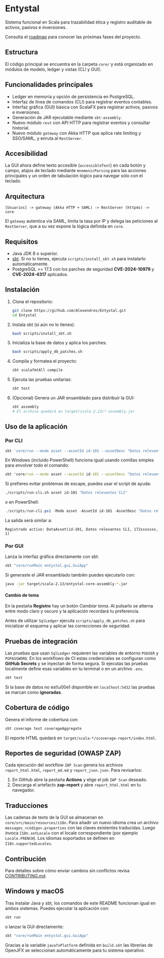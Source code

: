 # Entystal

Sistema funcional en Scala para trazabilidad ética y registro auditable de activos, pasivos e inversiones.

Consulta el [roadmap](docs/roadmap.md) para conocer las próximas fases del proyecto.

## Estructura

El código principal se encuentra en la carpeta `core/` y está organizado en módulos de modelo, ledger y vistas (CLI y GUI).

## Funcionalidades principales

- Ledger en memoria y opción de persistencia en PostgreSQL.
- Interfaz de línea de comandos (CLI) para registrar eventos contables.
- Interfaz gráfica (GUI) básica con ScalaFX para registrar activos, pasivos e inversiones.
- Generación de JAR ejecutable mediante `sbt-assembly`.
- Nuevo módulo `rest` con API HTTP para registrar eventos y consultar historial.
- Nuevo módulo `gateway` con Akka HTTP que aplica rate limiting y SSO/SAML, y enruta al `RestServer`.

## Accesibilidad

La GUI ahora define texto accesible (`accessibleText`) en cada botón y campo,
atajos de teclado mediante `mnemonicParsing` para las acciones principales y un
orden de tabulación lógico para navegar sólo con el teclado.

## Arquitectura

```
[Usuarios] -> gateway (Akka HTTP + SAML) -> RestServer (http4s) -> core
```

El `gateway` autentica via SAML, limita la tasa por IP y delega las peticiones
al `RestServer`, que a su vez expone la lógica definida en `core`.

## Requisitos

- Java JDK 8 o superior.
- [sbt](https://www.scala-sbt.org/). Si no lo tienes, ejecuta `scripts/install_sbt.sh` para instalarlo automáticamente.
- PostgreSQL \>= 17.3 con los parches de seguridad **CVE-2024-10979** y **CVE-2024-4317** aplicados.

## Instalación

1. Clona el repositorio:
   ```bash
   git clone https://github.com/Alexendros/Entystal.git
   cd Entystal
   ```
2. Instala sbt (si aún no lo tienes):
   ```bash
   bash scripts/install_sbt.sh
   ```
3. Inicializa la base de datos y aplica los parches:
   ```bash
   bash scripts/apply_db_patches.sh
   ```
4. Compila y formatea el proyecto:
   ```bash
   sbt scalafmtAll compile
   ```
5. Ejecuta las pruebas unitarias:
   ```bash
   sbt test
   ```
6. (Opcional) Genera un JAR ensamblado para distribuir la GUI:
   ```bash
   sbt assembly
   # El archivo quedará en target/scala-2.13/*-assembly.jar
   ```

## Uso de la aplicación

### Por CLI

```bash
sbt 'core/run --mode asset --assetId id-101 --assetDesc "Datos relevantes CLI"'
```
En Windows (incluido PowerShell) funciona igual usando comillas simples para
envolver todo el comando:
```cmd
sbt 'core/run --mode asset --assetId id-101 --assetDesc "Datos relevantes CLI"'
```
Si prefieres evitar problemas de escape, puedes usar el script de ayuda:
```bash
./scripts/run-cli.sh asset id-101 "Datos relevantes CLI"
```
o en PowerShell:
```powershell
./scripts/run-cli.ps1 -Mode asset -AssetId id-101 -AssetDesc "Datos relevantes CLI"
```
La salida será similar a:
```text
Registrado activo: DataAsset(id-101, Datos relevantes CLI, 172xxxxxxx, 1)
```

### Por GUI

Lanza la interfaz gráfica directamente con sbt:
```bash
sbt "core/runMain entystal.gui.GuiApp"
```
Si generaste el JAR ensamblado también puedes ejecutarlo con:
```bash
java -jar target/scala-2.13/entystal-core-assembly-*.jar
```

#### Cambio de tema

En la pestaña **Registro** hay un botón *Cambiar tema*. Al pulsarlo se alterna
entre modo claro y oscuro y la aplicación recordará tu preferencia.

Antes de utilizar `SqlLedger` ejecuta `scripts/apply_db_patches.sh` para
inicializar el esquema y aplicar las correcciones de seguridad.

## Pruebas de integración

Las pruebas que usan `SqlLedger` requieren las variables de entorno `PGUSER` y `PGPASSWORD`. En los workflows de CI estas credenciales se configuran como **GitHub Secrets** y se inyectan de forma segura. Si ejecutas las pruebas localmente define esas variables en tu terminal o en un archivo `.env`.
```bash
sbt test
```
Si la base de datos no est\u00e1 disponible en `localhost:5432` las pruebas se marcan como
**ignoradas**.

## Cobertura de código

Genera el informe de cobertura con:
```bash
sbt coverage test coverageAggregate
```
El reporte HTML quedará en `target/scala-*/scoverage-report/index.html`.

## Reportes de seguridad (OWASP ZAP)

Cada ejecución del workflow `ZAP Scan` genera los archivos `report_html.html`,
`report_md.md` y `report_json.json`.
Para revisarlos:

1. En GitHub abre la pestaña **Actions** y elige el job `ZAP Scan` deseado.
2. Descarga el artefacto **zap-report** y abre `report_html.html` en tu navegador.


## Traducciones

Las cadenas de texto de la GUI se almacenan en `core/src/main/resources/i18n`.
Para añadir un nuevo idioma crea un archivo `messages_<código>.properties` con
las claves existentes traducidas. Luego invoca `I18n.setLocale` con el locale
correspondiente (por ejemplo `Locale.FRENCH`). Los idiomas soportados se
definen en `I18n.supportedLocales`.


## Contribución

Para detalles sobre cómo enviar cambios sin conflictos revisa [CONTRIBUTING.md](CONTRIBUTING.md).

## Windows y macOS

Tras instalar Java y sbt, los comandos de este README funcionan igual en ambos sistemas.
Puedes ejecutar la aplicación con:

```bash
sbt run
```

o lanzar la GUI directamente:

```bash
sbt "core/runMain entystal.gui.GuiApp"
```

Gracias a la variable `javafxPlatform` definida en `build.sbt` las librerías de OpenJFX se seleccionan automáticamente para tu sistema operativo.
